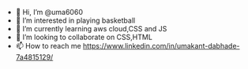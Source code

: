 - 👋 Hi, I’m @uma6060
- 👀 I’m interested in playing basketball
- 🌱 I’m currently learning aws cloud,CSS and JS
- 💞️ I’m looking to collaborate on CSS,HTML
- 📫 How to reach me https://www.linkedin.com/in/umakant-dabhade-7a4815129/

<!---
uma6060/uma6060 is a ✨ special ✨ repository because its `README.md` (this file) appears on your GitHub profile.
You can click the Preview link to take a look at your changes.
--->
